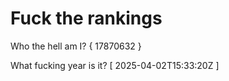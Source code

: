 # Fuck the rankings

Who the hell am I?
{ 17870632 }

What fucking year is it?
[ 2025-04-02T15:33:20Z ]

